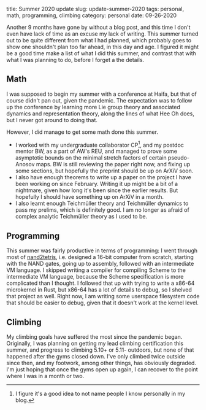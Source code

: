 title: Summer 2020 update
slug: update-summer-2020
tags: personal, math, programming, climbing
category: personal
date: 09-26-2020

Another 9 months have gone by without a blog post, and this time I don't even have lack of time as an excuse
my lack of writing. This summer turned out to be quite different from what I had planned, which probably goes
to show one shouldn't plan too far ahead, in this day and age. I figured it might be a good time make a list of
what I did this summer, and contrast that with what I was planning to do, before I forget a the details.

## Math

I was supposed to begin my summer with a conference at Haifa, but that of course didn't pan out, given the
pandemic. The expectation was to follow up the conference by learning more Lie group theory and associated
dynamics and representation theory, along the lines of what Hee Oh does, but I never got around to doing that.

However, I did manage to get some math done this summer.

- I worked with my undergraduate collaborator CP[^1], and my postdoc mentor BW, as a part of AW's REU, and
managed to prove some asymptotic bounds on the minimal stretch factors of certain pseudo-Anosov maps. BW is
still reviewing the paper right now, and fixing up some sections, but hopefully the preprint should be up on
ArXiV soon.
- I also have enough theorems to write up a paper on the project I have been working on since February. Writing
it up might be a bit of a nightmare, given how long it's been since the earlier results. But hopefully I should
have something up on ArXiV in a month.
- I also learnt enough Teichmüller theory and Teichmüller dynamics to pass my prelims, which is definitely
  good. I am no longer as afraid of complex analytic Teichmüller theory as I used to be.

## Programming

This summer was fairly productive in terms of programming: I went through most of
[nand2tetris](https://www.nand2tetris.org/), i.e. designed a 16-bit computer from scratch, starting with the
NAND gates, going up to assembly, followed with an intermediate VM language. I skipped writing a compiler for
compiling Scheme to the intermediate VM language, because the Scheme specification is more complicated than I
thought. I followed that up with trying to write a x86-64 microkernel in Rust, but x86-64 has a lot of details
to debug, so I shelved that project as well. Right now, I am writing some userspace filesystem code that
should be easier to debug, given that it doesn't work at the kernel level.

## Climbing

My climbing goals have suffered the most since the pandemic began. Originally, I was planning on getting my
lead climbing certification this summer, and progress to climbing 5.10+ or 5.11- outdoors, but none of that
happened after the gyms closed down. I've only climbed twice outside since then, and my footwork, among other
things, has obviously degraded. I'm just hoping that once the gyms open up again, I can recover to the point
where I was in a month or two.

[^1]: I figure it's a good idea to not name people I know personally in my blog.

